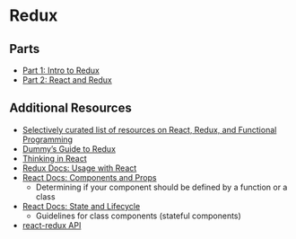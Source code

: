 # Redux

## Parts

- [Part 1: Intro to Redux](redux.md)
- [Part 2: React and Redux](react-redux.md)

## Additional Resources

- [Selectively curated list of resources on React, Redux, and Functional Programming](https://github.com/markerikson/react-redux-links)
- [Dummy’s Guide to Redux](https://medium.com/@stowball/a-dummys-guide-to-redux-and-thunk-in-react-d8904a7005d3#.v4pwh76z1)
- [Thinking in React](https://facebook.github.io/react/docs/thinking-in-react.html)
- [Redux Docs: Usage with React](http://redux.js.org/docs/basics/UsageWithReact.html)
- [React Docs: Components and Props](https://facebook.github.io/react/docs/components-and-props.html)
  - Determining if your component should be defined by a function or a class
- [React Docs: State and Lifecycle](https://facebook.github.io/react/docs/state-and-lifecycle.html)
  - Guidelines for class components (stateful components)
- [react-redux API](https://github.com/reactjs/react-redux/blob/master/docs/api.md)
